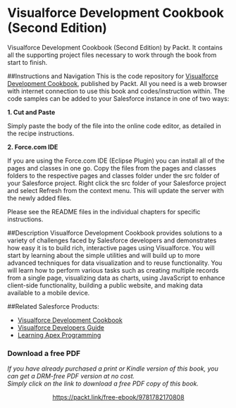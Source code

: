 # Visualforce Development Cookbook (Second Edition)
Visualforce Development Cookbook (Second Edition) by Packt. It contains all the supporting project files necessary to work through the book from start to finish.

##Instructions and Navigation
This is the code repository for [Visualforce Development Cookbook](https://www.packtpub.com/application-development/visualforce-development-cookbook-%E2%80%93-second-edition), published by Packt. All you need is a web browser with internet connection to use this book and codes/instruction within.
The code samples can be added to your Salesforce instance in one of two ways:

<b>1. Cut and Paste</b>

Simply paste the body of the file into the online code editor, as detailed in the 
recipe instructions.

<b>2. Force.com IDE</b>

If you are using the Force.com IDE (Eclipse Plugin) you can install all of the pages
and classes in one go.
Copy the files from the pages and classes folders to the respective pages and 
classes folder under the src folder of your Salesforce project.
Right click the src folder of your Salesforce project and select Refresh from the
context menu. This will update the server with the newly added files.

Please see the README files in the individual chapters for specific instructions.

##Description
Visualforce Development Cookbook provides solutions to a variety of challenges faced by Salesforce developers
and demonstrates how easy it is to build rich, interactive pages using Visualforce. You will start by learning about
the simple utilities and will build up to more advanced techniques for data visualization and to reuse functionality.
You will learn how to perform various tasks such as creating multiple records from a single page, visualizing data as
charts, using JavaScript to enhance client-side functionality, building a public website, and making data available to a
mobile device.

##Related Salesforce Products:
* [Visualforce Development Cookbook](https://www.packtpub.com/application-development/visualforce-development-cookbook?utm_source=github&utm_medium=repository&utm_campaign=9781782170808)
* [Visualforce Developers Guide](https://www.packtpub.com/application-development/visualforce-developer%E2%80%99s-guide?utm_source=github&utm_medium=repository&utm_campaign=9781782170808)
* [Learning Apex Programming](https://www.packtpub.com/application-development/learning-apex-programming?utm_source=github&utm_medium=repository&utm_campaign=9781782170808)
### Download a free PDF

 <i>If you have already purchased a print or Kindle version of this book, you can get a DRM-free PDF version at no cost.<br>Simply click on the link to download a free PDF copy of this book.</i>
<p align="center"> <a href="https://packt.link/free-ebook/9781782170808">https://packt.link/free-ebook/9781782170808 </a> </p>